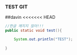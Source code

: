 ### TEST GIT
##davin
<<<<<<< HEAD
```java
//한글 깨지지 않아!!!
public static void test(){

    System.out.println("TEST");
    
}

